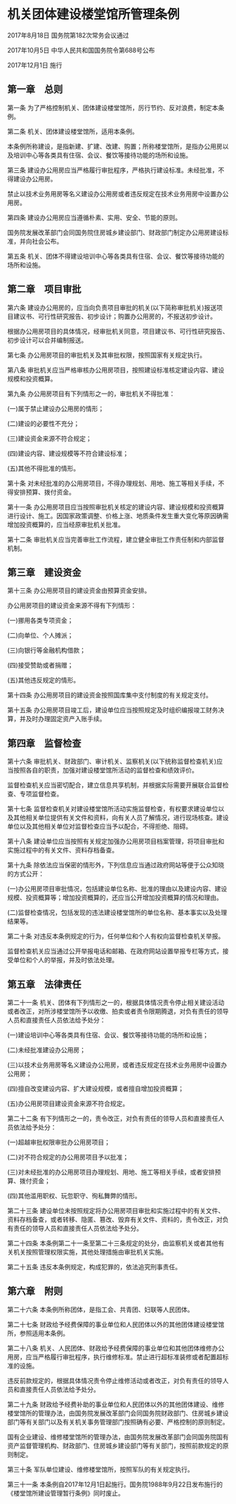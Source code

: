 # 机关团体建设楼堂馆所管理条例

2017年8月18日 国务院第182次常务会议通过

2017年10月5日 中华人民共和国国务院令第688号公布

2017年12月1日 施行

<!-- INFO END -->

## 第一章　总则

第一条 为了严格控制机关、团体建设楼堂馆所，厉行节约、反对浪费，制定本条例。

第二条 机关、团体建设楼堂馆所，适用本条例。

本条例所称建设，是指新建、扩建、改建、购置；所称楼堂馆所，是指办公用房以及培训中心等各类具有住宿、会议、餐饮等接待功能的场所和设施。

第三条 建设办公用房应当严格履行审批程序，严格执行建设标准。未经批准，不得建设办公用房。

禁止以技术业务用房等名义建设办公用房或者违反规定在技术业务用房中设置办公用房。

第四条 建设办公用房应当遵循朴素、实用、安全、节能的原则。

国务院发展改革部门会同国务院住房城乡建设部门、财政部门制定办公用房建设标准，并向社会公布。

第五条 机关、团体不得建设培训中心等各类具有住宿、会议、餐饮等接待功能的场所和设施。

## 第二章　项目审批

第六条 建设办公用房的，应当向负责项目审批的机关(以下简称审批机关)报送项目建议书、可行性研究报告、初步设计；购置办公用房的，不报送初步设计。

根据办公用房项目的具体情况，经审批机关同意，项目建议书、可行性研究报告、初步设计可以合并编制报送。

第七条 办公用房项目的审批机关及其审批权限，按照国家有关规定执行。

第八条 审批机关应当严格审核办公用房项目，按照建设标准核定建设内容、建设规模和投资概算。

第九条 办公用房项目有下列情形之一的，审批机关不得批准：

(一)属于禁止建设办公用房的情形；

(二)建设的必要性不充分；

(三)建设资金来源不符合规定；

(四)建设内容、建设规模等不符合建设标准；

(五)其他不得批准的情形。

第十条 对未经批准的办公用房项目，不得办理规划、用地、施工等相关手续，不得安排预算、拨付资金。

第十一条 办公用房项目应当按照审批机关核定的建设内容、建设规模和投资概算进行设计、施工。因国家政策调整、价格上涨、地质条件发生重大变化等原因确需增加投资概算的，应当经原审批机关批准。

第十二条 审批机关应当完善审批工作流程，建立健全审批工作责任制和内部监督机制。

## 第三章　建设资金

第十三条 办公用房项目的建设资金由预算资金安排。

办公用房项目的建设资金来源不得有下列情形：

(一)挪用各类专项资金；

(二)向单位、个人摊派；

(三)向银行等金融机构借款；

(四)接受赞助或者捐赠；

(五)其他违反规定的情形。

第十四条 办公用房项目的建设资金按照国库集中支付制度的有关规定支付。

第十五条 办公用房项目竣工后，建设单位应当按照规定及时组织编报竣工财务决算，并及时办理固定资产入账手续。

## 第四章　监督检查

第十六条 审批机关、财政部门、审计机关、监察机关(以下统称监督检查机关)应当按照各自的职责，加强对建设楼堂馆所活动的监督检查和绩效评价。

监督检查机关应当密切配合，建立信息共享机制，并根据实际需要开展联合监督检查、专项监督检查。

第十七条 监督检查机关对建设楼堂馆所活动实施监督检查，有权要求建设单位以及其他相关单位提供有关文件和资料，向有关人员了解情况，进行现场核查。建设单位以及其他相关单位对监督检查应当予以配合，不得拒绝、阻碍。

第十八条 建设单位应当按照有关规定加强办公用房项目档案管理，将项目审批和实施过程中的有关文件、资料存档备查。

第十九条 除依法应当保密的情形外，下列信息应当通过政府网站等便于公众知晓的方式公开：

(一)办公用房项目审批情况，包括建设单位名称、批准的理由以及建设内容、建设规模、投资概算等；增加投资概算的，还应当公开增加投资概算的情况和理由。

(二)监督检查情况，包括发现的违法建设楼堂馆所的单位名称、基本事实以及处理结果等。

第二十条 对违反本条例规定的行为，任何单位和个人有权向监督检查机关举报。

监督检查机关应当通过公开举报电话和邮箱、在政府网站设置举报专栏等方式，接受单位和个人的举报，并及时依法处理。

## 第五章　法律责任

第二十一条 机关、团体有下列情形之一的，根据具体情况责令停止相关建设活动或者改正，对所涉楼堂馆所予以收缴、拍卖或者责令限期腾退，对负有责任的领导人员和直接责任人员依法给予处分：

(一)建设培训中心等各类具有住宿、会议、餐饮等接待功能的场所和设施；

(二)未经批准建设办公用房；

(三)以技术业务用房等名义建设办公用房，或者违反规定在技术业务用房中设置办公用房；

(四)擅自改变建设内容、扩大建设规模，或者擅自增加投资概算；

(五)办公用房项目建设资金来源不符合规定。

第二十二条 有下列情形之一的，责令改正，对负有责任的领导人员和直接责任人员依法给予处分：

(一)超越审批权限审批办公用房项目；

(二)对不符合规定的办公用房项目予以批准；

(三)对未经批准的办公用房项目办理规划、用地、施工等相关手续，或者安排预算、拨付资金；

(四)其他滥用职权、玩忽职守、徇私舞弊的情形。

第二十三条 建设单位未按照规定将办公用房项目审批和实施过程中的有关文件、资料存档备查，或者转移、隐匿、篡改、毁弃有关文件、资料的，责令改正，对负有责任的领导人员和直接责任人员依法给予处分。

第二十四条 本条例第二十一条至第二十三条规定的处分，由监察机关或者其他有关机关按照管理权限实施，其他处理措施由审批机关实施。

第二十五条 违反本条例规定，构成犯罪的，依法追究刑事责任。

## 第六章　附则

第二十六条 本条例所称团体，是指工会、共青团、妇联等人民团体。

第二十七条 财政给予经费保障的事业单位和人民团体以外的其他团体建设楼堂馆所，参照适用本条例。

第二十八条 机关、人民团体、财政给予经费保障的事业单位和其他团体维修办公用房，应当严格履行审批程序，执行维修标准。禁止进行超标准装修或者配置超标准的设施。

违反前款规定的，根据具体情况责令停止维修活动或者改正，对负有责任的领导人员和直接责任人员依法给予处分。

第二十九条 财政给予经费补助的事业单位和人民团体以外的其他团体建设、维修楼堂馆所的管理办法，由国务院发展改革部门会同国务院财政部门、住房城乡建设部门等有关部门以及有关机关事务管理部门按照确有必要、严格控制的原则制定。

国有企业建设、维修楼堂馆所的管理办法，由国务院发展改革部门会同国务院国有资产监督管理机构、财政部门、住房城乡建设部门等有关部门，按照前款规定的原则制定。

第三十条 军队单位建设、维修楼堂馆所，按照军队的有关规定执行。

第三十一条 本条例自2017年12月1日起施行。国务院1988年9月22日发布施行的《楼堂馆所建设管理暂行条例》同时废止。